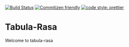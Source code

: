 [![Build Status](https://travis-ci.org/Loonz206/tabula-rasa.svg?branch=master)](https://travis-ci.org/Loonz206/tabula-rasa)
[![Commitizen friendly](https://img.shields.io/badge/commitizen-friendly-brightgreen.svg)](http://commitizen.github.io/cz-cli/)
[![code style: prettier](https://img.shields.io/badge/code_style-prettier-ff69b4.svg?style=flat-square)](https://github.com/prettier/prettier)

# Tabula-Rasa

Welcome to tabula-rasa
